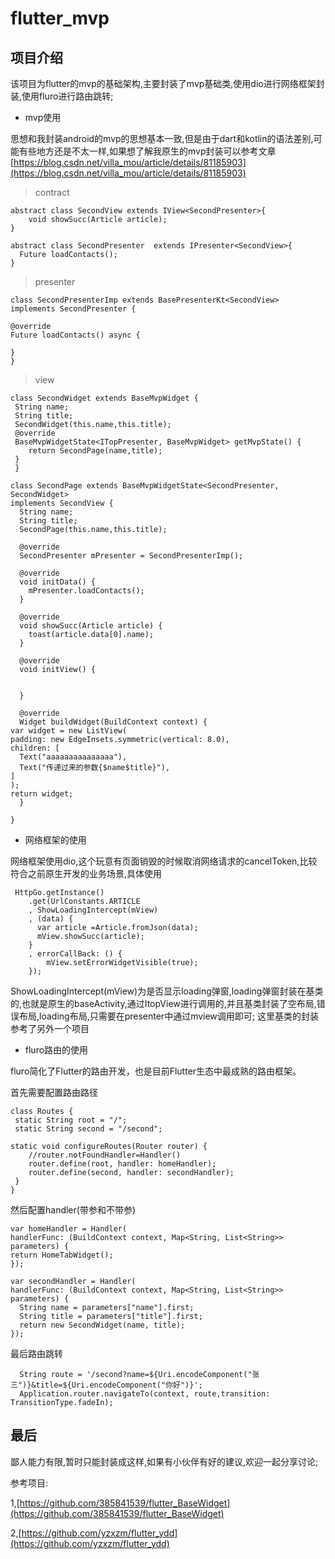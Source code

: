 # flutter_mvp



## 项目介绍

 该项目为flutter的mvp的基础架构,主要封装了mvp基础类,使用dio进行网络框架封装,使用fluro进行路由跳转;



* mvp使用

思想和我封装android的mvp的思想基本一致,但是由于dart和kotlin的语法差别,可能有些地方还是不太一样,如果想了解我原生的mvp封装可以参考文章[https://blog.csdn.net/villa_mou/article/details/81185903](https://blog.csdn.net/villa_mou/article/details/81185903)
	
> contract

	abstract class SecondView extends IView<SecondPresenter>{
      	void showSucc(Article article);
    }
    
    abstract class SecondPresenter  extends IPresenter<SecondView>{
      Future loadContacts();
    }

> presenter
 
	class SecondPresenterImp extends BasePresenterKt<SecondView>
    implements SecondPresenter {

  	@override
  	Future loadContacts() async {
   
  	}
	}

> view

	class SecondWidget extends BaseMvpWidget {
  	 String name;
  	 String title;
  	 SecondWidget(this.name,this.title);
  	 @override
  	 BaseMvpWidgetState<ITopPresenter, BaseMvpWidget> getMvpState() {
    	return SecondPage(name,title);
  	 }
	 }

    class SecondPage extends BaseMvpWidgetState<SecondPresenter, SecondWidget>
    implements SecondView {
      String name;
      String title;
      SecondPage(this.name,this.title);
    
      @override
      SecondPresenter mPresenter = SecondPresenterImp();
    
      @override
      void initData() {
    	mPresenter.loadContacts();
      }
    
      @override
      void showSucc(Article article) {
    	toast(article.data[0].name);
      }
    
      @override
      void initView() {
     
    
      }
    
      @override
      Widget buildWidget(BuildContext context) {
    var widget = new ListView(
    padding: new EdgeInsets.symmetric(vertical: 8.0),
    children: [
      Text("aaaaaaaaaaaaaaa"),
      Text("传递过来的参数{$name$title}"),
    ]
    );
    return widget;
      }
    
    }

 * 网络框架的使用

网络框架使用dio,这个玩意有页面销毁的时候取消网络请求的cancelToken,比较符合之前原生开发的业务场景,具体使用

     HttpGo.getInstance()
        .get(UrlConstants.ARTICLE
        , ShowLoadingIntercept(mView)
        , (data) {
          var article =Article.fromJson(data);
          mView.showSucc(article);
        }
        , errorCallBack: () {
            mView.setErrorWidgetVisible(true);
        });

ShowLoadingIntercept(mView)为是否显示loading弹窗,loading弹窗封装在基类的,也就是原生的baseActivity,通过ItopView进行调用的,并且基类封装了空布局,错误布局,loading布局,只需要在presenter中通过mview调用即可;
这里基类的封装参考了另外一个项目

 * fluro路由的使用

fluro简化了Flutter的路由开发，也是目前Flutter生态中最成熟的路由框架。

首先需要配置路由路径
    
    class Routes {
  	 static String root = "/";
  	 static String second = "/second";

  	static void configureRoutes(Router router) {
		//router.notFoundHandler=Handler()
    	router.define(root, handler: homeHandler);
    	router.define(second, handler: secondHandler);
  	 }
	}


然后配置handler(带参和不带参)

    var homeHandler = Handler(
    handlerFunc: (BuildContext context, Map<String, List<String>> parameters) {
    return HomeTabWidget();
	});

	var secondHandler = Handler(
    handlerFunc: (BuildContext context, Map<String, List<String>> parameters) {
      String name = parameters["name"].first;
      String title = parameters["title"].first;
      return new SecondWidget(name, title);
    });

最后路由跳转

      String route = '/second?name=${Uri.encodeComponent("张三")}&title=${Uri.encodeComponent("你好")}';
      Application.router.navigateTo(context, route,transition: TransitionType.fadeIn);

## 最后
鄙人能力有限,暂时只能封装成这样,如果有小伙伴有好的建议,欢迎一起分享讨论;

参考项目:

1,[https://github.com/385841539/flutter_BaseWidget](https://github.com/385841539/flutter_BaseWidget)

2,[https://github.com/yzxzm/flutter_ydd](https://github.com/yzxzm/flutter_ydd)
